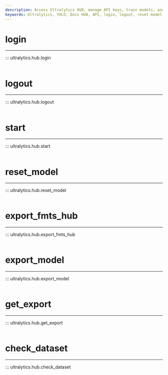 ```yaml
---
description: Access Ultralytics HUB, manage API keys, train models, and export in various formats with ease using the HUB API.
keywords: Ultralytics, YOLO, Docs HUB, API, login, logout, reset model, export model, check dataset, HUBDatasetStats, YOLO training, YOLO model
---
```


# login
---
::: ultralytics.hub.login
<br><br>

# logout
---
::: ultralytics.hub.logout
<br><br>

# start
---
::: ultralytics.hub.start
<br><br>

# reset_model
---
::: ultralytics.hub.reset_model
<br><br>

# export_fmts_hub
---
::: ultralytics.hub.export_fmts_hub
<br><br>

# export_model
---
::: ultralytics.hub.export_model
<br><br>

# get_export
---
::: ultralytics.hub.get_export
<br><br>

# check_dataset
---
::: ultralytics.hub.check_dataset
<br><br>
